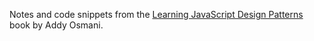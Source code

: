 Notes and code snippets from the [Learning JavaScript Design Patterns](https://addyosmani.com/resources/essentialjsdesignpatterns/book/) book by Addy Osmani.
